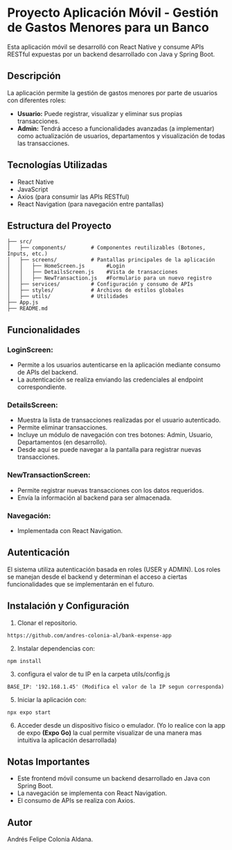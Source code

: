 # Proyecto Aplicación Móvil - Gestión de Gastos Menores para un Banco

Esta aplicación móvil se desarrolló con React Native y consume APIs RESTful expuestas por un backend desarrollado con Java y Spring Boot.

## Descripción

La aplicación permite la gestión de gastos menores por parte de usuarios con diferentes roles:
- **Usuario:** Puede registrar, visualizar y eliminar sus propias transacciones.
- **Admin:** Tendrá acceso a funcionalidades avanzadas (a implementar) como actualización de usuarios, departamentos y visualización de todas las transacciones.

## Tecnologías Utilizadas

- React Native
- JavaScript
- Axios (para consumir las APIs RESTful)
- React Navigation (para navegación entre pantallas)

## Estructura del Proyecto

```
├── src/
│   ├── components/        # Componentes reutilizables (Botones, Inputs, etc.)
│   ├── screens/           # Pantallas principales de la aplicación
│   │   ├── HomeScreen.js       #Login
│   │   ├── DetailsScreen.js    #Vista de transacciones
│   │   ├── NewTransaction.js   #Formulario para un nuevo registro
│   ├── services/          # Configuración y consumo de APIs
│   ├── styles/            # Archivos de estilos globales
│   ├── utils/             # Utilidades 
├── App.js
├── README.md
```

## Funcionalidades

### LoginScreen:
- Permite a los usuarios autenticarse en la aplicación mediante consumo de APIs del backend.
- La autenticación se realiza enviando las credenciales al endpoint correspondiente.

### DetailsScreen:
- Muestra la lista de transacciones realizadas por el usuario autenticado.
- Permite eliminar transacciones.
- Incluye un módulo de navegación con tres botones: Admin, Usuario, Departamentos (en desarrollo).
- Desde aquí se puede navegar a la pantalla para registrar nuevas transacciones.

### NewTransactionScreen:
- Permite registrar nuevas transacciones con los datos requeridos.
- Envía la información al backend para ser almacenada.

### Navegación:
- Implementada con React Navigation.

## Autenticación

El sistema utiliza autenticación basada en roles (USER y ADMIN). Los roles se manejan desde el backend y determinan el acceso a ciertas funcionalidades que se implementarán en el futuro.

## Instalación y Configuración

1. Clonar el repositorio.
```
https://github.com/andres-colonia-al/bank-expense-app
```
2. Instalar dependencias con:
```
npm install
```
3. configura el valor de tu IP en la carpeta utils/config.js
```
BASE_IP: '192.168.1.45' (Modifica el valor de la IP segun corresponda)
```
5. Iniciar la aplicación con:
```
npx expo start
```
6. Acceder desde un dispositivo físico o emulador.
(Yo lo realice con la app de expo **(Expo Go)** la cual permite visualizar de una manera mas intuitiva la aplicación desarrollada)

## Notas Importantes

- Este frontend móvil consume un backend desarrollado en Java con Spring Boot.
- La navegación se implementa con React Navigation.
- El consumo de APIs se realiza con Axios.

## Autor
Andrés Felipe Colonia Aldana.
